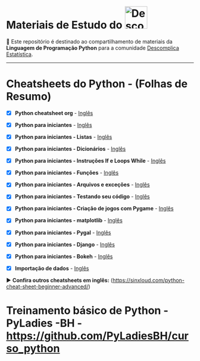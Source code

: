 
# Materiais de Estudo do <a  href="https://www.instagram.com/descomplicaestatistica/"> <img src="https://upload.wikimedia.org/wikipedia/commons/thumb/0/0a/Python.svg/1200px-Python.svg.png" title="Descomplica Estatistica" class="center" width="60">  </a>   

:file_folder: Este repositório é destinado ao compartilhamento de materiais da **Linguagem de Programação Python** para a comunidade
[Descomplica Estatística](https://www.instagram.com/descomplicaestatistica/). 

------

# Cheatsheets do Python - (Folhas de Resumo) 

- [x] **Python cheatsheet org** - [Inglês](https://www.pythoncheatsheet.org/)
- [x] **Python para iniciantes** - [Inglês](https://github.com/ehmatthes/pcc/releases/download/v1.0.0/beginners_python_cheat_sheet_pcc.pdf)
- [x] **Python para iniciantes - Listas** - [Inglês](https://github.com/ehmatthes/pcc/releases/download/v1.0.0/beginners_python_cheat_sheet_pcc_lists.pdf)
- [x] **Python para iniciantes - Dicionários**  - [Inglês](https://github.com/ehmatthes/pcc/releases/download/v1.0.0/beginners_python_cheat_sheet_pcc_dictionaries.pdf)
- [x] **Python para iniciantes -  Instruções If e Loops While**  - [Inglês](https://github.com/ehmatthes/pcc/releases/download/v1.0.0/beginners_python_cheat_sheet_pcc_if_while.pdf)
- [x] **Python para iniciantes - Funções**  - [Inglês](https://github.com/ehmatthes/pcc/releases/download/v1.0.0/beginners_python_cheat_sheet_pcc_functions.pdf)
- [x] **Python para iniciantes - Arquivos e exceções**  - [Inglês](https://github.com/ehmatthes/pcc/releases/download/v1.0.0/beginners_python_cheat_sheet_pcc_files_exceptions.pdf)
- [x] **Python para iniciantes - Testando seu código**  - [Inglês](https://github.com/ehmatthes/pcc/releases/download/v1.0.0/beginners_python_cheat_sheet_pcc_testing.pdf)
- [x] **Python para iniciantes - Criação de jogos com Pygame**  - [Inglês](https://github.com/ehmatthes/pcc/releases/download/v1.0.0/beginners_python_cheat_sheet_pcc_pygame.pdf)
- [x] **Python para iniciantes - matplotlib**  - [Inglês](https://github.com/ehmatthes/pcc/releases/download/v1.0.0/beginners_python_cheat_sheet_pcc_matplotlib.pdf)
- [x] **Python para iniciantes - Pygal**  - [Inglês](https://github.com/ehmatthes/pcc/releases/download/v1.0.0/beginners_python_cheat_sheet_pcc_pygal.pdf)
- [x] **Python para iniciantes - Django**  - [Inglês](https://github.com/ehmatthes/pcc/releases/download/v1.0.0/beginners_python_cheat_sheet_pcc_django.pdf)
- [x] **Python para iniciantes - Bokeh**  - [Inglês](https://datacamp-community-prod.s3.amazonaws.com/f9511cf4-abb9-4f52-9663-ea93b29ee4b7)
- [x] **Importação de dados**  - [Inglês](https://datacamp-community-prod.s3.amazonaws.com/50d31142-3de0-4159-89b9-18b718a728ef)


:arrow_forward: **Confira outros cheatsheets em inglês:** (https://sinxloud.com/python-cheat-sheet-beginner-advanced/)

# Treinamento básico de Python - PyLadies -BH -  https://github.com/PyLadiesBH/curso_python

